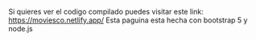 

Si quieres ver el codigo compilado puedes visitar este link: https://moviesco.netlify.app/
Esta paguina esta hecha con bootstrap 5 y node.js
